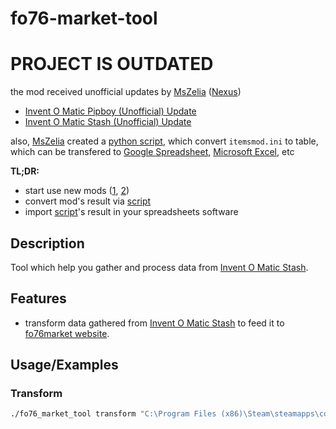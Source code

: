# fo76-market-tool

# PROJECT IS OUTDATED
the mod received unofficial updates by [MsZelia](https://github.com/MsZelia) ([Nexus](https://next.nexusmods.com/profile/MsZelia?gameId=2590))
- [Invent O Matic Pipboy (Unofficial) Update](https://www.nexusmods.com/fallout76/mods/2324)
- [Invent O Matic Stash (Unofficial) Update](https://www.nexusmods.com/fallout76/mods/2335)

also, [MsZelia](https://github.com/MsZelia) created a [python script](https://github.com/MsZelia/InventOMatic-Parser), which convert `itemsmod.ini` to table, which can 
be transfered to [Google Spreadsheet](https://www.google.com/search?q=google+sheets), [Microsoft Excel](https://www.microsoft.com/en-us/microsoft-365/excel), etc

**TL;DR:**
- start use new mods ([1](https://www.nexusmods.com/fallout76/mods/2324), [2](https://www.nexusmods.com/fallout76/mods/2335))
- convert mod's result via [script](https://github.com/MsZelia/InventOMatic-Parser)
- import [script](https://github.com/MsZelia/InventOMatic-Parser)'s result in your spreadsheets software

## Description

Tool which help you gather and process data from [Invent O Matic Stash](https://www.nexusmods.com/fallout76/mods/698).

## Features

- transform data gathered from [Invent O Matic Stash](https://www.nexusmods.com/fallout76/mods/698) to feed it to [fo76market website](https://fo76market.herokuapp.com/#/).

## Usage/Examples

### Transform
```bash
./fo76_market_tool transform "C:\Program Files (x86)\Steam\steamapps\common\Fallout76\Data\itemsmod.ini" "C:\result.json"
```

